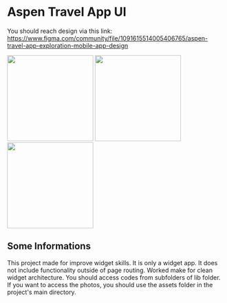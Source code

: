 # Aspen Travel App UI

You should reach design via this link:  
https://www.figma.com/community/file/1091615514005406765/aspen-travel-app-exploration-mobile-app-design

<img src = "https://github.com/keremsaltik/Aspen-Travel-App-UI/assets/141556976/0f1dcd4b-54d1-4175-accb-f02f1451880e" width = "200">
<img src = "https://github.com/user-attachments/assets/73af7a5d-2df1-4f9b-b6e0-2f7320a88ac8" width = "200"> 
<img src = "https://github.com/user-attachments/assets/c07e74ae-e31c-4515-a6b7-7a6cd0a75d2a" width = "200"> 


## Some Informations

This project made for improve widget skills.
It is only a widget app. It does not include functionality outside of page routing.
Worked make for clean widget architecture.
You should access codes from subfolders of lib folder.
If you want to access the photos, you should use the assets folder in the project's main directory.
